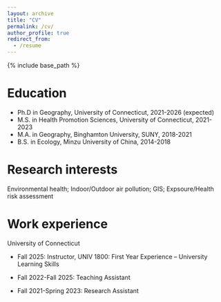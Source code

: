 ```yaml
---
layout: archive
title: "CV"
permalink: /cv/
author_profile: true
redirect_from:
  - /resume
---
```


{% include base_path %}

Education
======
* Ph.D in Geography, University of Connecticut, 2021-2026 (expected)
* M.S. in Health Promotion Sciences, University of Connecticut, 2021-2023
* M.A. in Geography, Binghamton University, SUNY, 2018-2021
* B.S. in Ecology, Minzu University of China, 2014-2018

Research interests
======
Environmental health; Indoor/Outdoor air pollution; GIS; Expsoure/Health risk assessment

Work experience
======
University of Connecticut
* Fall 2025: Instructor, UNIV 1800: First Year Experience – University Learning Skills
    
* Fall 2022-Fall 2025: Teaching Assistant
    
* Fall 2021-Spring 2023: Research Assistant



